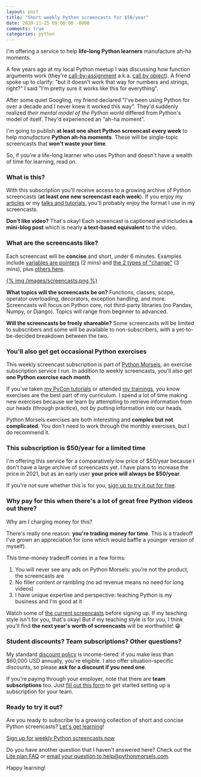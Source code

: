```yaml
---
layout: post
title: "Short weekly Python screencasts for $50/year"
date: 2020-11-25 09:00:00 -0800
comments: true
categories: python
---
```


I'm offering a service to help **life-long Python learners** manufacture ah-ha moments.

A few years ago at my local Python meetup I was discussing how function arguments work (they're [call-by-assignment][] a.k.a. [call by object][call-by-sharing]).
A friend spoke up to clarify: "but it doesn't work that way for numbers and strings, right?"
I said "I'm pretty sure it works like this for everything".

After some quiet Googling, my friend declared "I've been using Python for over a decade and I never knew it worked this way".
They'd suddenly realized *their mental model of the Python world* differed from Python's model of itself.
They'd experienced an "ah-ha moment".

I'm going to publish **at least one short Python screencast every week** to help *manufacture* **Python ah-ha moments**.
These will be single-topic screencasts that **won't waste your time**.

So, if you're a life-long learner who uses Python and doesn't have a wealth of time for learning, read on.


### What is this?

With this subscription you'll receive access to a growing archive of Python screencasts (**at least one new screencast each week**).
If you enjoy my [articles][] or my [talks and tutorials][], you'll probably enjoy the format I use in my screencasts.

**Don't like video?** That's okay!
Each screencast is captioned and includes **a mini-blog post** which is nearly **a text-based equivalent** to the video.


### What are the screencasts like?

Each screencast will be **concise** and short, under 6 minutes.
Examples include [variables are pointers][] (2 mins) and [the 2 types of "change"][] (3 mins), plus [others here][screencasts page].

[{% img /images/screencasts.png %}](https://www.pythonmorsels.com/screencasts/)

**What topics will the screencasts be on?**
Functions, classes, scope, operator overloading, decorators, exception handling, and more.
Screencasts will focus on Python core, not third-party libraries (no Pandas, Numpy, or Django).
Topics will range from beginner to advanced.

**Will the screencasts be freely shareable?**
Some screencasts will be limited to subscribers and some will be available to non-subscribers, with a yet-to-be-decided breakdown between the two.


### You'll also get get occasional Python exercises

This weekly screencast subscription is part of [Python Morsels][], an exercise subscription service I run.
In addition to weekly screencasts, you'll also get **one Python exercise each month**.

If you've taken [my PyCon tutorials][] or attended [my trainings][], you know exercises are the best part of my curriculum.
I spend a lot of time making new exercises because we learn by attempting to retrieve information from our heads (through practice), not by putting information *into* our heads.

Python Morsels exercises are both interesting and **complex but not complicated**.
You don't need to work through the monthly exercises, but I do recommend it.


### This subscription is $50/year for a limited time

I'm offering this service for a comparatively low price of $50/year because I don't have a large archive of screencasts yet.
I have plans to increase the price in 2021, but as an early user **your price will always be $50/year**.

If you're not sure whether this is for you, [sign up to try it out for free][sign up].


### Why pay for this when there's a lot of great free Python videos out there?

Why am I charging money for this?

There's really one reason: **you're trading money for time**.
This is a tradeoff I've grown an appreciation for (one which would baffle a younger version of myself).

This time-money tradeoff comes in a few forms:

1. You will never see any ads on Python Morsels: you're not the product, the screencasts are
2. No filler content or rambling (no ad revenue means no need for long videos)
3. I have unique expertise and perspective: teaching Python is my business and I'm good at it

Watch some of [the current screencasts][screencasts page] before signing up.
If my teaching style isn't for you, that's okay!
But if my teaching style *is* for you, I think you'll find **the next year's worth of screencasts** will be worthwhile! 😁


### Student discounts? Team subscriptions? Other questions?

My standard [discount policy][] is income-tiered: if you make less than $60,000 USD annually, you're eligible.
I also offer situation-specific discounts, so please **ask for a discount if you need one**.

If you're paying through your employer, note that there are **team subscriptions** too.
Just [fill out this form][] to get started setting up a subscription for your team.


### Ready to try it out?

Are you ready to subscribe to a growing collection of short and concise Python screencasts?
[Let's get learning][sign up]!

<a href="https://www.pythonmorsels.com/accounts/signup/?plan=9" class="subscribe-btn form-big bright">Sign up for weekly Python screencasts now</a>

Do you have another question that I haven't answered here?
Check out the [Lite plan FAQ][] or <a href="m&#97;&#105;l&#116;o&#58;he&#108;p&#64;&#112;%7&#57;th%6Fnmo&#114;s%6&#53;ls&#46;&#99;&#111;m">email your question to he&#108;p&#64;pyt&#104;o&#110;morsel&#115;&#46;&#99;o&#109;</a>.

Happy learning!


[ruby tapas]: https://www.rubytapas.com/pricing/
[laracasts]: https://laracasts.com/
[discount policy]: https://www.pythonmorsels.com/discounts/
[fill out this form]: https://form.jotform.com/201278113533043
[screencasts page]: https://www.pythonmorsels.com/screencasts/
[variables are pointers]: https://www.pythonmorsels.com/topics/variables-are-pointers/
[the 2 types of "change"]: https://www.pythonmorsels.com/topics/2-types-change/
[Lite plan FAQ]: https://pythonmorsels.helpscoutdocs.com/article/23-lite-plan
[sign up]: https://www.pythonmorsels.com/accounts/signup/?plan=9
[my pycon tutorials]: https://treyhunner.com/talks/#tutorials
[my trainings]: https://truthful.technology/
[call-by-assignment]: https://jeffknupp.com/blog/2012/11/13/is-python-callbyvalue-or-callbyreference-neither/
[call-by-sharing]: https://en.wikipedia.org/wiki/Evaluation_strategy#Call_by_sharing
[python morsels]: https://www.pythonmorsels.com/
[articles]: https://treyhunner.com/blog/categories/python/
[talks and tutorials]: https://treyhunner.com/talks
